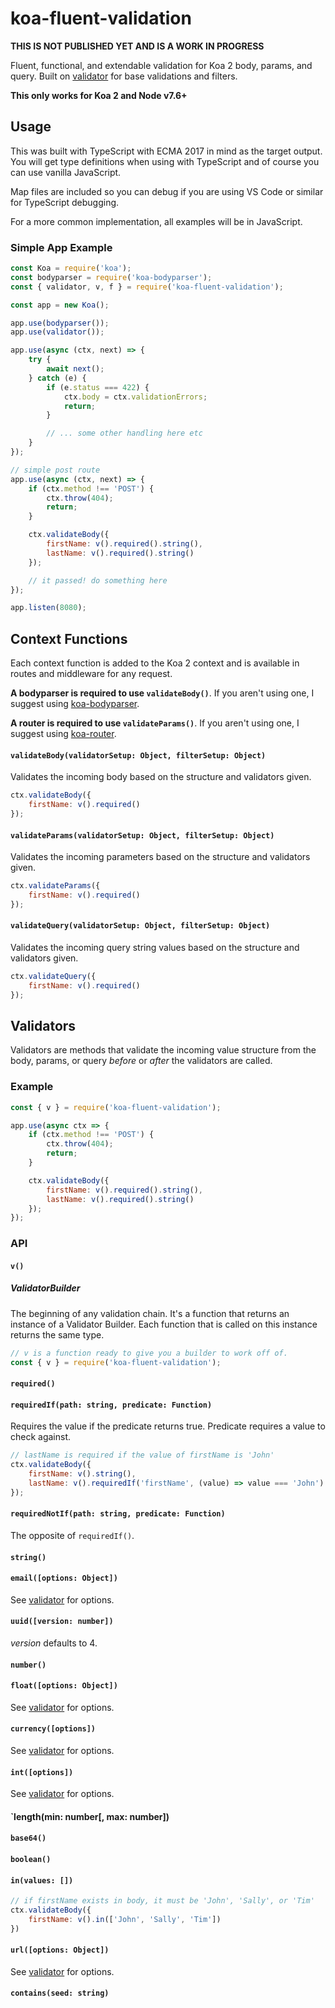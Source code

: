 # koa-fluent-validation

**THIS IS NOT PUBLISHED YET AND IS A WORK IN PROGRESS**

Fluent, functional, and extendable validation for Koa 2 body, params, and query. Built on [validator](https://github.com/chriso/validator.js/) for base validations and filters.

**This only works for Koa 2 and Node v7.6+**

## Usage
This was built with TypeScript with ECMA 2017 in mind as the target output. You will get type definitions when using with TypeScript and of course you can use vanilla JavaScript.

Map files are included so you can debug if you are using VS Code or similar for TypeScript debugging.

For a more common implementation, all examples will be in JavaScript.

### Simple App Example
```js
const Koa = require('koa');
const bodyparser = require('koa-bodyparser');
const { validator, v, f } = require('koa-fluent-validation');

const app = new Koa();

app.use(bodyparser());
app.use(validator());

app.use(async (ctx, next) => {
    try {
        await next();
    } catch (e) {
        if (e.status === 422) {
            ctx.body = ctx.validationErrors;
            return;
        }

        // ... some other handling here etc
    }
});

// simple post route
app.use(async (ctx, next) => {
    if (ctx.method !== 'POST') {
        ctx.throw(404);
        return;
    }

    ctx.validateBody({
        firstName: v().required().string(),
        lastName: v().required().string()
    });

    // it passed! do something here
});

app.listen(8080);
```
## Context Functions
Each context function is added to the Koa 2 context and is available in routes and middleware for any request.

**A bodyparser is required to use `validateBody()`**. If you aren't using one, I suggest using [koa-bodyparser](https://github.com/koajs/bodyparser).

**A router is required to use `validateParams()`**. If you aren't using one, I suggest using [koa-router](https://github.com/alexmingoia/koa-router).

#### `validateBody(validatorSetup: Object, filterSetup: Object)`
Validates the incoming body based on the structure and validators given.

```js
ctx.validateBody({
    firstName: v().required()
});
```

#### `validateParams(validatorSetup: Object, filterSetup: Object)`
Validates the incoming parameters based on the structure and validators given.

```js
ctx.validateParams({
    firstName: v().required()
});
```

#### `validateQuery(validatorSetup: Object, filterSetup: Object)`
Validates the incoming query string values based on the structure and validators given.

```js
ctx.validateQuery({
    firstName: v().required()
});
```

## Validators
Validators are methods that validate the incoming value structure from the body, params, or query *before* or *after* the validators are called.

### Example
```js
const { v } = require('koa-fluent-validation');

app.use(async ctx => {
    if (ctx.method !== 'POST') {
        ctx.throw(404);
        return;
    }

    ctx.validateBody({
        firstName: v().required().string(),
        lastName: v().required().string()
    });
});
```

### API

#### `v()`
##### ValidatorBuilder

The beginning of any validation chain. It's a function that returns an instance of a Validator Builder. Each function that is called on this instance returns the same type.

```js
// v is a function ready to give you a builder to work off of.
const { v } = require('koa-fluent-validation');
```

#### `required()`

#### `requiredIf(path: string, predicate: Function)`
Requires the value if the predicate returns true. Predicate requires a value to check against.

```js
// lastName is required if the value of firstName is 'John'
ctx.validateBody({
    firstName: v().string(),
    lastName: v().requiredIf('firstName', (value) => value === 'John')
});
```

#### `requiredNotIf(path: string, predicate: Function)`
The opposite of `requiredIf()`.

#### `string()`

#### `email([options: Object])`
See [validator](https://github.com/chriso/validator.js) for options.

#### `uuid([version: number])`
*version* defaults to 4.

#### `number()`

#### `float([options: Object])`
See [validator](https://github.com/chriso/validator.js) for options.

#### `currency([options])`
See [validator](https://github.com/chriso/validator.js) for options.

#### `int([options])`
See [validator](https://github.com/chriso/validator.js) for options.

#### `length(min: number[, max: number])

#### `base64()`

#### `boolean()`

#### `in(values: [])`
```js
// if firstName exists in body, it must be 'John', 'Sally', or 'Tim'
ctx.validateBody({
    firstName: v().in(['John', 'Sally', 'Tim'])
})
```

#### `url([options: Object])`
See [validator](https://github.com/chriso/validator.js) for options.

#### `contains(seed: string)`

<!-- ## Filters
Filters are methods that manipulate the incoming value structure from the body, params, or query *before* or *after* the validators are called.

### Example

```js
// requires
const { v, f } = require('koa-fluent-validation');

app.use(async ctx => {
    if (ctx.method !== 'POST') {
        ctx.throw(404);
        return;
    }

    ctx.validateBody({
        firstName: v().required().string(),
        lastName: v().required().string()
    }, {
        before: {
            firstName: f().trim(),
            lastName: f().trim()
        },
        after: {
            firstName: f().upper(),
            lastName: f().upper()
        }
    });
});
```

### API -->
